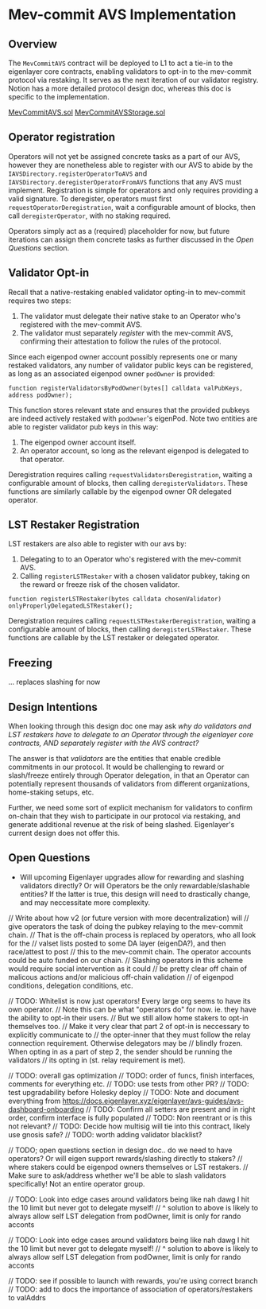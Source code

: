 # Mev-commit AVS Implementation

## Overview

The `MevCommitAVS` contract will be deployed to L1 to act a tie-in to the eigenlayer core contracts, enabling validators to opt-in to the mev-commit protocol via restaking. It serves as the next iteration of our validator registry. Notion has a more detailed protocol design doc, whereas this doc is specific to the implementation.

[MevCommitAVS.sol](./MevCommitAVS.sol)
[MevCommitAVSStorage.sol](./MevCommitAVSStorage.sol)

## Operator registration

Operators will not yet be assigned concrete tasks as a part of our AVS, however they are nonetheless able to register with our AVS to abide by the `IAVSDirectory.registerOperatorToAVS` and `IAVSDirectory.deregisterOperatorFromAVS` functions that any AVS must implement. Registration is simple for operators and only requires providing a valid signature. To deregister, operators must first `requestOperatorDeregistration`, wait a configurable amount of blocks, then call `deregisterOperator`, with no staking required.

Operators simply act as a (required) placeholder for now, but future iterations can assign them concrete tasks as further discussed in the _Open Questions_ section.

## Validator Opt-in

Recall that a native-restaking enabled validator opting-in to mev-commit requires two steps:

1. The validator must delegate their native stake to an Operator who's registered with the mev-commit AVS.
2. The validator must separately *register* with the mev-commit AVS, confirming their attestation to follow the rules of the protocol.

Since each eigenpod owner account possibly represents one or many restaked validators, any number of validator public keys can be registered, as long as an associated eigenpod owner `podOwner` is provided:

```solidity
function registerValidatorsByPodOwner(bytes[] calldata valPubKeys, address podOwner);
```

This function stores relevant state and ensures that the provided pubkeys are indeed actively restaked with `podOwner`'s eigenPod. Note two entities are able to register validator pub keys in this way:

1. The eigenpod owner account itself.
2. An operator account, so long as the relevant eigenpod is delegated to that operator.

Deregistration requires calling `requestValidatorsDeregistration`, waiting a configurable amount of blocks, then calling `deregisterValidators`. These functions are similarly callable by the eigenpod owner OR delegated operator.

## LST Restaker Registration

LST restakers are also able to register with our avs by:

1. Delegating to to an Operator who's registered with the mev-commit AVS.
2. Calling `registerLSTRestaker` with a chosen validator pubkey, taking on the reward or freeze risk of the chosen validator.

```solidity
function registerLSTRestaker(bytes calldata chosenValidator) onlyProperlyDelegatedLSTRestaker();
```

Deregistration requires calling `requestLSTRestakerDeregistration`, waiting a configurable amount of blocks, then calling `deregisterLSTRestaker`. These functions are callable by the LST restaker or delegated operator.

## Freezing
... replaces slashing for now

## Design Intentions

When looking through this design doc one may ask _why do validators and LST restakers have to delegate to an Operator through the eigenlayer core contracts, AND separately register with the AVS contract?_

The answer is that *validators* are the entities that enable credible commitments in our protocol. It would be challenging to reward or slash/freeze entirely through Operator delegation, in that an Operator can potentially represent thousands of validators from different organizations, home-staking setups, etc.

Further, we need some sort of explicit mechanism for validators to confirm on-chain that they wish to participate in our protocol via restaking, and generate additional revenue at the risk of being slashed. Eigenlayer's current design does not offer this.

## Open Questions

* Will upcoming Eigenlayer upgrades allow for rewarding and slashing validators directly? Or will Operators be the only rewardable/slashable entities? If the latter is true, this design will need to drastically change, and may neccessitate more complexity.


// Write about how v2 (or future version with more decentralization) will 
// give operators the task of doing the pubkey relaying to the mev-commit chain. 
// That is the off-chain process is replaced by operators, who all look for the 
// valset lists posted to some DA layer (eigenDA?), and then race/attest to post
// this to the mev-commit chain. The operator accounts could be auto funded on our chain. 
// Slashing operators in this scheme would require social intervention as it could
// be pretty clear off chain of malicous actions and/or malicious off-chain validation
// of eigenpod conditions, delegation conditions, etc. 

// TODO: Whitelist is now just operators! Every large org seems to have its own operator.
// Note this can be what "operators do" for now. ie. they have the ability to opt-in their users. 
// But we still allow home stakers to opt-in themselves too. 
// Make it very clear that part 2 of opt-in is neccessary to explicitly communicate to 
// the opter-inner that they must follow the relay connection requirement. Otherwise delegators may be 
// blindly frozen. When opting in as a part of step 2, the sender should be running the validators
// its opting in (st. relay requirement is met).

// TODO: overall gas optimization
// TODO: order of funcs, finish interfaces, comments for everything etc.
// TODO: use tests from other PR? 
// TODO: test upgradability before Holesky deploy
// TODO: Note and document everything from https://docs.eigenlayer.xyz/eigenlayer/avs-guides/avs-dashboard-onboarding
// TODO: Confirm all setters are present and in right order, confirm interface is fully populated
// TODO: Non reentrant or is this not relevant? 
// TODO: Decide how multisig will tie into this contract, likely use gnosis safe? 
// TODO: worth adding validator blacklist?

// TODO; open questions section in design doc.. do we need to have operators? Or will eigen support rewards/slashing directly to stakers?
// where stakers could be eigenpod owners themselves or LST restakers.
// Make sure to ask/address whether we'll be able to slash validators specifically! Not an entire operator group. 

// TODO: Look into edge cases around validators being like nah dawg I hit the 10 limit but never got to delegate myself!
// ^ solution to above is likely to always allow self LST delegation from podOwner, limit is only for rando acconts

// TODO: Look into edge cases around validators being like nah dawg I hit the 10 limit but never got to delegate myself!
// ^ solution to above is likely to always allow self LST delegation from podOwner, limit is only for rando acconts

// TODO: see if possible to launch with rewards, you're using correct branch
// TODO: add to docs the importance of association of operators/restakers to valAddrs
